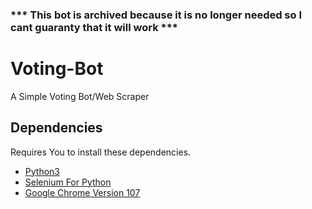 ### *** This bot is archived because it is no longer needed so I cant guaranty that it will work ***
# Voting-Bot
A Simple Voting Bot/Web Scraper

## Dependencies

Requires You to install these dependencies.
* [Python3](https://www.python.org/downloads/)
* [Selenium For Python](https://www.selenium.dev/downloads/)
* [Google Chrome Version 107](https://www.google.com/chrome/)

<!-- ## Installation

** Windows Only **

#### Step 1: Download Python 3 Installer -->
